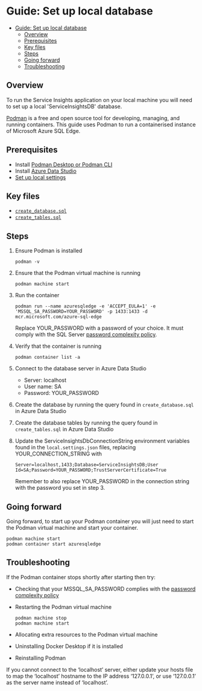 # Guide: Set up local database

- [Guide: Set up local database](#guide-set-up-local-database)
  - [Overview](#overview)
  - [Prerequisites](#prerequisites)
  - [Key files](#key-files)
  - [Steps](#steps)
  - [Going forward](#going-forward)
  - [Troubleshooting](#troubleshooting)

## Overview

To run the Service Insights application on your local machine you will need to set up a local 'ServiceInsightsDB' database.

[Podman](https://podman.io) is a free and open source tool for developing, managing, and running containers. This guide uses Podman to run a containerised instance of Microsoft Azure SQL Edge.

## Prerequisites

- Install [Podman Desktop or Podman CLI](https://podman.io)
- Install [Azure Data Studio](https://learn.microsoft.com/en-us/azure-data-studio/download-azure-data-studio)
- [Set up local settings](./Set_up_local_settings.md)

## Key files

- [`create_database.sql`](../../scripts/database/create_database.sql)
- [`create_tables.sql`](../../scripts/database/create_tables.sql)

## Steps

1. Ensure Podman is installed

    ```shell
    podman -v
    ```

2. Ensure that the Podman virtual machine is running

    ```shell
    podman machine start
    ```

3. Run the container

    ```shell
    podman run --name azuresqledge -e 'ACCEPT_EULA=1' -e 'MSSQL_SA_PASSWORD=YOUR_PASSWORD' -p 1433:1433 -d mcr.microsoft.com/azure-sql-edge
    ```

    Replace YOUR_PASSWORD with a password of your choice. It must comply with the SQL Server [password complexity policy](https://learn.microsoft.com/en-us/sql/relational-databases/security/password-policy?view=sql-server-ver16#password-complexity).

4. Verify that the container is running

    ```shell
    podman container list -a
    ```

5. Connect to the database server in Azure Data Studio

    - Server: localhost
    - User name: SA
    - Password: YOUR_PASSWORD

6. Create the database by running the query found in `create_database.sql` in Azure Data Studio

7. Create the database tables by running the query found in `create_tables.sql` in Azure Data Studio

8. Update the ServiceInsightsDbConnectionString environment variables found in the `local.settings.json` files, replacing YOUR_CONNECTION_STRING with

    `Server=localhost,1433;Database=ServiceInsightsDB;User Id=SA;Password=YOUR_PASSWORD;TrustServerCertificate=True`

    Remember to also replace YOUR_PASSWORD in the connection string with the password you set in step 3.

## Going forward

Going forward, to start up your Podman container you will just need to start the Podman virtual machine and start your container.

```shell
podman machine start
podman container start azuresqledge
```

## Troubleshooting

If the Podman container stops shortly after starting then try:

- Checking that your MSSQL_SA_PASSWORD complies with the [password complexity policy](https://learn.microsoft.com/en-us/sql/relational-databases/security/password-policy?view=sql-server-ver16#password-complexity)

- Restarting the Podman virtual machine

    ```shell
    podman machine stop
    podman machine start
    ```

- Allocating extra resources to the Podman virtual machine

- Uninstalling Docker Desktop if it is installed

- Reinstalling Podman

If you cannot connect to the ‘localhost’ server, either update your hosts file to map the ‘localhost’ hostname to the IP address ‘127.0.0.1’, or use ‘127.0.0.1’ as the server name instead of ‘localhost’.
